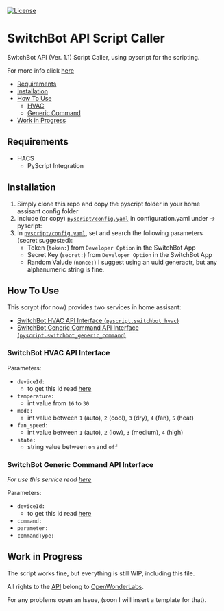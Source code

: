 [![License][licensing-shield]](LICENSE)

# SwitchBot API Script Caller

SwitchBot API (Ver. 1.1) Script Caller, using pyscript for the scripting.

For more info click [here][switchbot-api-repo]

- [Requirements](#requirements)
- [Installation](#installation)
- [How To Use](#how-to-use)
    - [HVAC](#switchbot-hvac-api-interface)
    - [Generic Command](#switchbot-generic-command-api-interface)
- [Work in Progress](#work-in-progress)


## Requirements
- HACS
    - PyScript Integration

## Installation
1. Simply clone this repo and copy the pyscript folder in your home assisant config folder 
2. Include (or copy) [`pyscript/config.yaml`](./pyscript/config.yaml) in configuration.yaml under -> pyscript:
3. In [`pyscript/config.yaml`](./pyscript/config.yaml), set and search the following parameters (secret suggested):
    - Token (`token:`) from `Developer Option` in the SwitchBot App
    - Secret Key (`secret:`) from `Developer Option` in the SwitchBot App
    - Random Valude (`nonce:`) I suggest using an uuid generaotr, but any alphanumeric string is fine.

## How To Use
This scrypt (for now) provides two services in home assisant:

- [SwitchBot HVAC API Interface (`pyscript.switchbot_hvac`)](#switchbot-hvac-api-interface)
- [SwitchBot Generic Command API Interface (`pyscript.switchbot_generic_command`)](#switchbot-generic-command-api-interface)

### SwitchBot HVAC API Interface
Parameters:
- `deviceId:`
    - to get this id read [here][deviceid-link]
- `temperature:`
    - int value from `16` to `30`
- `mode:`
    - int value between `1` (auto), `2` (cool), `3` (dry), `4` (fan), `5` (heat)
- `fan_speed:`
    - int value between `1` (auto), `2` (low), `3` (medium), `4` (high)
- `state:`
    - string value between `on` and `off`

### SwitchBot Generic Command API Interface
_For use this service read [here][generic-cmd-link]_

Parameters:
- `deviceId:`
    - to get this id read [here][deviceid-link]
- `command:`
- `parameter:`
- `commandType:`


## Work in Progress
The script works fine, but everything is still WIP, including this file.

All rights to the [API][switchbot-api-repo] belong to [OpenWonderLabs][OpenWonderLabs-lnk].

For any problems open an Issue, (soon I will insert a template for that).


[licensing-shield]: https://img.shields.io/github/license/SiriosDev/SwitchBot-API-Script-Caller?style=flat-square
[switchbot-api-repo]: https://github.com/OpenWonderLabs/SwitchBotAPI
[OpenWonderLabs-lnk]: https://github.com/OpenWonderLabs
[generic-cmd-link]: https://github.com/OpenWonderLabs/SwitchBotAPI#send-device-control-commands
[deviceid-link]: https://github.com/OpenWonderLabs/SwitchBotAPI#get-device-list